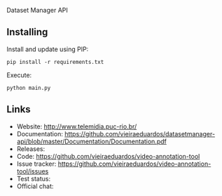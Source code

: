 Dataset Manager API

Installing
----------

Install and update using PIP:

    pip install -r requirements.txt
    
Execute:

    python main.py

Links
-----

* Website: http://www.telemidia.puc-rio.br/
* Documentation: https://github.com/vieiraeduardos/datasetmanager-api/blob/master/Documentation/Documentation.pdf
* Releases: 
* Code: https://github.com/vieiraeduardos/video-annotation-tool
* Issue tracker: https://github.com/vieiraeduardos/video-annotation-tool/issues
* Test status: 
* Official chat:
